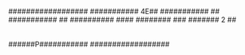 ##################
###########   4E##
###########     ##
###########     ##
##########    ####
########       ###
#######  2      ##
######          ##
######P###########
##################